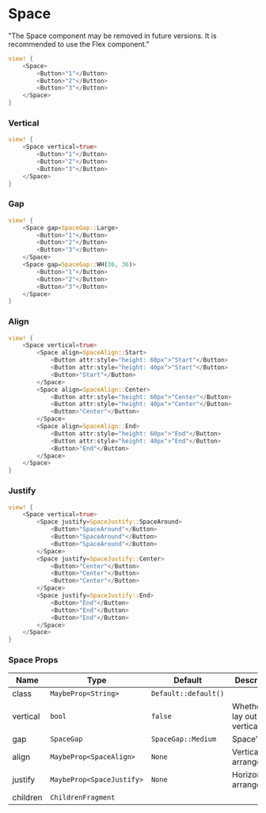 # Space

<MessageBar intent=MessageBarIntent::Warning>
    <MessageBarBody>
        <div style="white-space: normal">
            "The Space component may be removed in future versions. It is recommended to use the Flex component."
        </div>
    </MessageBarBody>
</MessageBar>

```rust demo
view! {
    <Space>
        <Button>"1"</Button>
        <Button>"2"</Button>
        <Button>"3"</Button>
    </Space>
}
```

### Vertical

```rust demo
view! {
    <Space vertical=true>
        <Button>"1"</Button>
        <Button>"2"</Button>
        <Button>"3"</Button>
    </Space>
}
```

### Gap

```rust demo
view! {
    <Space gap=SpaceGap::Large>
        <Button>"1"</Button>
        <Button>"2"</Button>
        <Button>"3"</Button>
    </Space>
    <Space gap=SpaceGap::WH(36, 36)>
        <Button>"1"</Button>
        <Button>"2"</Button>
        <Button>"3"</Button>
    </Space>
}
```

### Align

```rust demo
view! {
    <Space vertical=true>
        <Space align=SpaceAlign::Start>
            <Button attr:style="height: 60px">"Start"</Button>
            <Button attr:style="height: 40px">"Start"</Button>
            <Button>"Start"</Button>
        </Space>
        <Space align=SpaceAlign::Center>
            <Button attr:style="height: 60px">"Center"</Button>
            <Button attr:style="height: 40px">"Center"</Button>
            <Button>"Center"</Button>
        </Space>
        <Space align=SpaceAlign::End>
            <Button attr:style="height: 60px">"End"</Button>
            <Button attr:style="height: 40px">"End"</Button>
            <Button>"End"</Button>
        </Space>
    </Space>
}
```

### Justify

```rust demo
view! {
    <Space vertical=true>
        <Space justify=SpaceJustify::SpaceAround>
            <Button>"SpaceAround"</Button>
            <Button>"SpaceAround"</Button>
            <Button>"SpaceAround"</Button>
        </Space>
        <Space justify=SpaceJustify::Center>
            <Button>"Center"</Button>
            <Button>"Center"</Button>
            <Button>"Center"</Button>
        </Space>
        <Space justify=SpaceJustify::End>
            <Button>"End"</Button>
            <Button>"End"</Button>
            <Button>"End"</Button>
        </Space>
    </Space>
}
```

### Space Props

| Name     | Type                      | Default              | Description                    |
| -------- | ------------------------- | -------------------- | ------------------------------ |
| class    | `MaybeProp<String>`       | `Default::default()` |                                |
| vertical | `bool`                    | `false`              | Whether to lay out vertically. |
| gap      | `SpaceGap`                | `SpaceGap::Medium`   | Space's gap.                   |
| align    | `MaybeProp<SpaceAlign>`   | `None`               | Vertical arrangement.          |
| justify  | `MaybeProp<SpaceJustify>` | `None`               | Horizontal arrangement.        |
| children | `ChildrenFragment`        |                      |                                |
